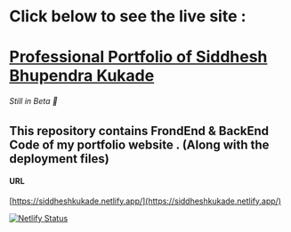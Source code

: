 # Click below to see the live site :
# [Professional Portfolio of Siddhesh Bhupendra Kukade](https://siddheshkukade.netlify.app/) 
###### Still in Beta 🙂
## This repository contains FrondEnd & BackEnd Code of my portfolio website . (Along with the deployment files)

#### URL 
[https://siddheshkukade.netlify.app/](https://siddheshkukade.netlify.app/)
 
[![Netlify Status](https://api.netlify.com/api/v1/badges/36075ced-e2cd-4924-8b3d-7ca84d12d6d0/deploy-status)](https://app.netlify.com/sites/siddheshkukade/deploys)
